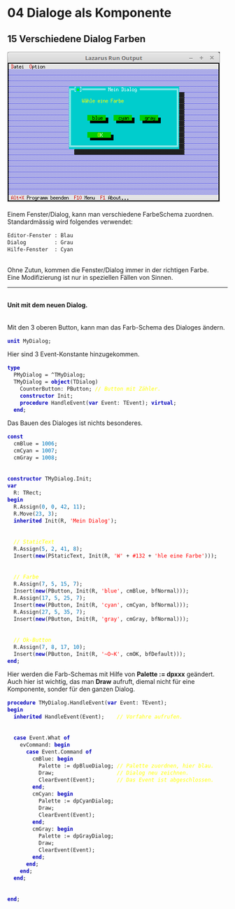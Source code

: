 <html>
    <b><h1>04 Dialoge als Komponente</h1></b>
    <b><h2>15 Verschiedene Dialog Farben</h2></b>
<img src="image.png" alt="Selfhtml"><br><br>
Einem Fenster/Dialog, kann man verschiedene FarbeSchema zuordnen.<br>
Standardmässig wird folgendes verwendet:<br>
<pre><code>Editor-Fenster : Blau
Dialog         : Grau
Hilfe-Fenster  : Cyan</code></pre>
<br>
Ohne Zutun, kommen die Fenster/Dialog immer in der richtigen Farbe.<br>
Eine Modifizierung ist nur in speziellen Fällen von Sinnen.<br>
<hr><br>
<b>Unit mit dem neuen Dialog.</b><br>
<br><br>
Mit den 3 oberen Button, kann man das Farb-Schema des Dialoges ändern.<br>
<pre><code><b><font color="0000BB">unit</font></b> MyDialog;
</code></pre>
Hier sind 3 Event-Konstante hinzugekommen.<br>
<pre><code><b><font color="0000BB">type</font></b>
  PMyDialog = ^TMyDialog;
  TMyDialog = <b><font color="0000BB">object</font></b>(TDialog)
    CounterButton: PButton; <i><font color="#FFFF00">// Button mit Zähler.</font></i>
    <b><font color="0000BB">constructor</font></b> Init;
    <b><font color="0000BB">procedure</font></b> HandleEvent(<b><font color="0000BB">var</font></b> Event: TEvent); <b><font color="0000BB">virtual</font></b>;
  <b><font color="0000BB">end</font></b>;
</code></pre>
Das Bauen des Dialoges ist nichts besonderes.<br>
<pre><code><b><font color="0000BB">const</font></b>
  cmBlue = <font color="#0077BB">1006</font>;
  cmCyan = <font color="#0077BB">1007</font>;
  cmGray = <font color="#0077BB">1008</font>;
<br>
<b><font color="0000BB">constructor</font></b> TMyDialog.Init;
<b><font color="0000BB">var</font></b>
  R: TRect;
<b><font color="0000BB">begin</font></b>
  R.Assign(<font color="#0077BB">0</font>, <font color="#0077BB">0</font>, <font color="#0077BB">42</font>, <font color="#0077BB">11</font>);
  R.Move(<font color="#0077BB">23</font>, <font color="#0077BB">3</font>);
  <b><font color="0000BB">inherited</font></b> Init(R, <font color="#FF0000">'Mein Dialog'</font>);
<br>
  <i><font color="#FFFF00">// StaticText</font></i>
  R.Assign(<font color="#0077BB">5</font>, <font color="#0077BB">2</font>, <font color="#0077BB">41</font>, <font color="#0077BB">8</font>);
  Insert(<b><font color="0000BB">new</font></b>(PStaticText, Init(R, <font color="#FF0000">'W'</font> + <font color="#FF0000">#132</font> + <font color="#FF0000">'hle eine Farbe'</font>)));
<br>
  <i><font color="#FFFF00">// Farbe</font></i>
  R.Assign(<font color="#0077BB">7</font>, <font color="#0077BB">5</font>, <font color="#0077BB">15</font>, <font color="#0077BB">7</font>);
  Insert(<b><font color="0000BB">new</font></b>(PButton, Init(R, <font color="#FF0000">'blue'</font>, cmBlue, bfNormal)));
  R.Assign(<font color="#0077BB">17</font>, <font color="#0077BB">5</font>, <font color="#0077BB">25</font>, <font color="#0077BB">7</font>);
  Insert(<b><font color="0000BB">new</font></b>(PButton, Init(R, <font color="#FF0000">'cyan'</font>, cmCyan, bfNormal)));
  R.Assign(<font color="#0077BB">27</font>, <font color="#0077BB">5</font>, <font color="#0077BB">35</font>, <font color="#0077BB">7</font>);
  Insert(<b><font color="0000BB">new</font></b>(PButton, Init(R, <font color="#FF0000">'gray'</font>, cmGray, bfNormal)));
<br>
  <i><font color="#FFFF00">// Ok-Button</font></i>
  R.Assign(<font color="#0077BB">7</font>, <font color="#0077BB">8</font>, <font color="#0077BB">17</font>, <font color="#0077BB">10</font>);
  Insert(<b><font color="0000BB">new</font></b>(PButton, Init(R, <font color="#FF0000">'~O~K'</font>, cmOK, bfDefault)));
<b><font color="0000BB">end</font></b>;
</code></pre>
Hier werden die Farb-Schemas mit Hilfe von <b>Palette := dpxxx</b> geändert.<br>
Auch hier ist wichtig, das man <b>Draw</b> aufruft, diemal nicht für eine Komponente, sonder für den ganzen Dialog.<br>
<pre><code><b><font color="0000BB">procedure</font></b> TMyDialog.HandleEvent(<b><font color="0000BB">var</font></b> Event: TEvent);
<b><font color="0000BB">begin</font></b>
  <b><font color="0000BB">inherited</font></b> HandleEvent(Event);    <i><font color="#FFFF00">// Vorfahre aufrufen.</font></i>
<br>
  <b><font color="0000BB">case</font></b> Event.What <b><font color="0000BB">of</font></b>
    evCommand: <b><font color="0000BB">begin</font></b>
      <b><font color="0000BB">case</font></b> Event.Command <b><font color="0000BB">of</font></b>
        cmBlue: <b><font color="0000BB">begin</font></b>
          Palette := dpBlueDialog; <i><font color="#FFFF00">// Palette zuordnen, hier blau.</font></i>
          Draw;                    <i><font color="#FFFF00">// Dialog neu zeichnen.</font></i>
          ClearEvent(Event);       <i><font color="#FFFF00">// Das Event ist abgeschlossen.</font></i>
        <b><font color="0000BB">end</font></b>;
        cmCyan: <b><font color="0000BB">begin</font></b>
          Palette := dpCyanDialog;
          Draw;
          ClearEvent(Event);
        <b><font color="0000BB">end</font></b>;
        cmGray: <b><font color="0000BB">begin</font></b>
          Palette := dpGrayDialog;
          Draw;
          ClearEvent(Event);
        <b><font color="0000BB">end</font></b>;
      <b><font color="0000BB">end</font></b>;
    <b><font color="0000BB">end</font></b>;
  <b><font color="0000BB">end</font></b>;
<br>
<b><font color="0000BB">end</font></b>;
</code></pre>
<br>
</html>
